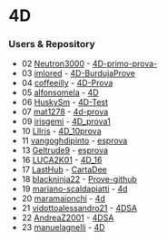# 4D

### Users & Repository 

* 02 [Neutron3000](https://github.com/Neutron3000) - [4D-primo-prova-](https://github.com/Neutron3000/4D-primo-prova-)
* 03 [imlored](https://github.com/imlored) - [4D-BurdujaProve](https://github.com/imlored/4D-BurdujaProve)
* 04 [coffeeilly](https://github.com/coffeeilly) - [4D-Prova](https://github.com/coffeeilly/4D-Prova)
* 05 [alfonsomela](https://github.com/alfonsomela)  - [4D](https://github.com/alfonsomela/4D)
* 06 [HuskySm](https://github.com/HuskySm)  - [4D-Test](https://github.com/HuskySm/4D-Test)
* 07 [mat1278](https://github.com/mat1278)  - [4d-prova](https://github.com/mat1278/4d-prova)
* 09 [irisgemi](https://github.com/irisgemi)  - [4D_prova1](https://github.com/irisgemi/4D_prova1)
* 10 [LlIris](https://github.com/LlIris) - [4D_10prova](https://github.com/LlIris/4D_10prova)
* 11 [vangoghdipinto](https://github.com/vangoghdipinto) - [esprova](https://github.com/vangoghdipinto/esprova)
* 13 [Geltrude9](https://github.com/Geltrude9) - [esprova](https://github.com/Geltrude9/4D)
* 16 [LUCA2K01](https://github.com/LUCA2K01) - [4D_16](https://github.com/LUCA2K01/4D_16) 
* 17 [LastHub](https://github.com/LastHub) - [CartaDee](https://github.com/LastHub/CartaDee) 
* 18 [blackninja22](https://github.com/blackninja22) - [Prove-github](https://github.com/blackninja22/Prove-github)
* 19 [mariano-scaldapiatti](https://github.com/mariano-scaldapiatti) - [4d](https://github.com/mariano-scaldapiatti/4d)
* 20 [maramaionchi](https://github.com/maramaionchi) - [4d](https://github.com/maramaionchi/4D)
* 21 [vidottoalessandro21](https://github.com/vidottoalessandro21) - [4DSA](https://github.com/vidottoalessandro21/4DSA)
* 22 [AndreaZ2001](https://github.com/AndreaZ2001) - [4DSA](https://github.com/AndreaZ2001/4D)
* 23 [manuelagnelli](https://github.com/manuelagnelli) - [4D](https://github.com/manuelagnelli/4D)
